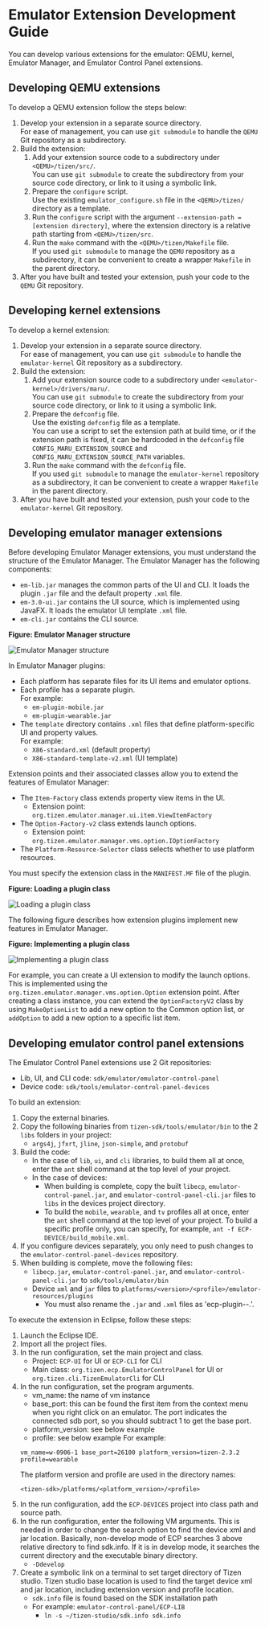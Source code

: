 # Emulator Extension Development Guide

You can develop various extensions for the emulator: QEMU, kernel, Emulator Manager, and Emulator Control Panel extensions.

## Developing QEMU extensions

To develop a QEMU extension follow the steps below:

1. Develop your extension in a separate source directory.  
   For ease of management, you can use `git submodule` to handle the `QEMU` Git repository as a subdirectory.
2. Build the extension:
    1. Add your extension source code to a subdirectory under `<QEMU>/tizen/src/`.  
        You can use `git submodule` to create the subdirectory from your source code directory, or link to it using a symbolic link.
    2. Prepare the `configure` script.  
        Use the existing `emulator_configure.sh` file in the `<QEMU>/tizen/` directory as a template.
    3. Run the `configure` script with the argument `--extension-path = [extension directory]`, where the extension directory is a relative path starting from `<QEMU>/tizen/src`.
    4. Run the `make` command with the `<QEMU>/tizen/Makefile` file.  
        If you used `git submodule` to manage the `QEMU` repository as a subdirectory, it can be convenient to create a wrapper `Makefile` in the parent directory.
3. After you have built and tested your extension, push your code to the `QEMU` Git repository.

        
## Developing kernel extensions

To develop a kernel extension:

1. Develop your extension in a separate source directory.  
   For ease of management, you can use `git submodule` to handle the `emulator-kernel` Git repository as a subdirectory.
2. Build the extension:
    1. Add your extension source code to a subdirectory under `<emulator-kernel>/drivers/maru/`.  
       You can use `git submodule` to create the subdirectory from your source code directory, or link to it using a symbolic link.
    2. Prepare the `defconfig` file.  
       Use the existing `defconfig` file as a template.  
       You can use a script to set the extension path at build time, or if the extension path is fixed, it can be hardcoded in the `defconfig` file `CONFIG_MARU_EXTENSION_SOURCE` and `CONFIG_MARU_EXTENSION_SOURCE_PATH` variables.
    3. Run the `make` command with the `defconfig` file.  
       If you used `git submodule` to manage the `emulator-kernel` repository as a subdirectory, it can be convenient to create a wrapper `Makefile` in the parent directory.
3. After you have built and tested your extension, push your code to the `emulator-kernel` Git repository.

## Developing emulator manager extensions

Before developing Emulator Manager extensions, you must understand the structure of the Emulator Manager. The Emulator Manager has the following components:
- `em-lib.jar` manages the common parts of the UI and CLI. It loads the plugin `.jar` file and the default property `.xml` file.
- `em-3.0-ui.jar` contains the UI source, which is implemented using JavaFX. It loads the emulator UI template `.xml` file.
- `em-cli.jar` contains the CLI source.

**Figure: Emulator Manager structure**

![Emulator Manager structure](media/em-structure.png)

In Emulator Manager plugins:
- Each platform has separate files for its UI items and emulator options.
- Each profile has a separate plugin.  
  For example:
  - `em-plugin-mobile.jar`
  - `em-plugin-wearable.jar`
- The `template` directory contains `.xml` files that define platform-specific UI and property values.  
  For example:
  - `X86-standard.xml` (default property)
  - `X86-standard-template-v2.xml` (UI template)

Extension points and their associated classes allow you to extend the features of Emulator Manager:
- The `Item-Factory` class extends property view items in the UI.
  - Extension point: `org.tizen.emulator.manager.ui.item.ViewItemFactory`
- The `Option-Factory-v2` class extends launch options.
  - Extension point: `org.tizen.emulator.manager.vms.option.IOptionFactory`
- The `Platform-Resource-Selector` class selects whether to use platform resources.

You must specify the extension class in the `MANIFEST.MF` file of the plugin.

**Figure: Loading a plugin class**

![Loading a plugin class](media/em-loading-plugin.png)

The following figure describes how extension plugins implement new features in Emulator Manager.

**Figure: Implementing a plugin class**

![Implementing a plugin class](media/em-loading-plugin-func.png)

For example, you can create a UI extension to modify the launch options. This is implemented using the `org.tizen.emulator.manager.vms.option.Option` extension point. After creating a class instance, you can extend the `OptionFactoryV2` class by using `MakeOptionList` to add a new option to the Common option list, or `addOption` to add a new option to a specific list item.

## Developing emulator control panel extensions

The Emulator Control Panel extensions use 2 Git repositories:
- Lib, UI, and CLI code: `sdk/emulator/emulator-control-panel`
- Device code: `sdk/tools/emulator-control-panel-devices`

To build an extension:

1. Copy the external binaries.
2. Copy the following binaries from `tizen-sdk/tools/emulator/bin` to the 2 `libs` folders in your project:
    - `args4j`, `jfxrt`, `jline`, `json-simple`, and `protobuf`
3. Build the code:
   - In the case of `lib`, `ui`, and `cli` libraries, to build them all at once, enter the `ant` shell command at the top level of your project.
   - In the case of devices:
     - When building is complete, copy the built `libecp`, `emulator-control-panel.jar`, and `emulator-control-panel-cli.jar` files to `libs` in the devices project directory.
     - To build the `mobile`, `wearable`, and `tv` profiles all at once, enter the `ant` shell command at the top level of your project. To build a specific profile only, you can specify, for example, `ant -f ECP-DEVICE/build_mobile.xml`.
4. If you configure devices separately, you only need to push changes to the `emulator-control-panel-devices` repository.
5. When building is complete, move the following files:
    - `libecp.jar`, `emulator-control-panel.jar`, and `emulator-control-panel-cli.jar` to `sdk/tools/emulator/bin`
    - Device `xml` and `jar` files to `platforms/<version>/<profile>/emulator-resources/plugins`
        - You must also rename the `.jar` and `.xml` files as 'ecp-plugin-<profile>-<version>.<extension>'.

To execute the extension in Eclipse, follow these steps:

1. Launch the Eclipse IDE.
2. Import all the project files.
3. In the run configuration, set the main project and class.
   - Project: `ECP-UI` for UI or `ECP-CLI` for CLI
   - Main class: `org.tizen.ecp.EmulatorControlPanel` for UI or `org.tizen.cli.TizenEmulatorCli` for CLI
4. In the run configuration, set the program arguments.
   - vm_name: the name of vm instance
   - base_port: this can be found the first item from the context menu when you right click on an emulator. The port indicates the connected sdb port, so you should subtract 1 to get the base port.
   - platform_version: see below example
   - profile: see below example
   For example:
   ```
   vm_name=w-0906-1 base_port=26100 platform_version=tizen-2.3.2 profile=wearable
   ```
   The platform version and profile are used in the directory names:
   ```
   <tizen-sdk>/platforms/<platform_version>/<profile>
   ```
5. In the run configuration, add the `ECP-DEVICES` project into class path and source path.
6. In the run configuration, enter the following VM arguments. This is needed in order to change the search option to find the device xml and jar location. Basically, non-develop mode of ECP searches 3 above relative directory to find sdk.info. If it is in develop mode, it searches the current directory and the executable binary directory.
    - `-Ddevelop`
7. Create a symbolic link on a terminal to set target directory of Tizen studio. Tizen studio base location is used to find the target device xml and jar location, including extension version and profile location.
    - `sdk.info` file is found based on the SDK installation path
    - For example: `emulator-control-panel/ECP-LIB`
      - `ln -s ~/tizen-studio/sdk.info sdk.info`

